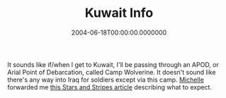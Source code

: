 ﻿---
title: Kuwait Info
date: "2004-06-18T00:00:00.0000000"
featuredImage: img/kuwait-info-featured.png
---

It sounds like if/when I get to Kuwait, I'll be passing through an APOD, or Arial Point of Debarcation, called Camp Wolverine. It doesn't sound like there's any way into Iraq for soldiers except via this camp. [Michelle](http://armysteve.com/ArmySpouse) forwarded me [this Stars and Stripes article](http://www.stripesonline.com/article.asp?section=104&article=21509&archive=true) describing what to expect.

